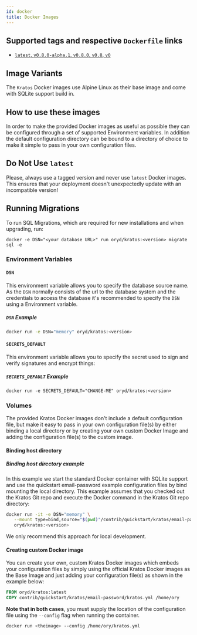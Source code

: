 ```yaml
---
id: docker
title: Docker Images
---
```


## Supported tags and respective `Dockerfile` links

- [`latest`, `v0.8.0-alpha.1`, `v0.8.0`, `v0.8`, `v0`](https://github.com/ory/kratos/blob/master/.docker/Dockerfile-alpine)

## Image Variants

The `Kratos` Docker images use Alpine Linux as their base image and come with
SQLite support build in.

## How to use these images

In order to make the provided Docker images as useful as possible they can be
configured through a set of supported Environment variables. In addition the
default configuration directory can be bound to a directory of choice to make it
simple to pass in your own configuration files.

## Do Not Use `latest`

Please, always use a tagged version and never use `latest` Docker images. This
ensures that your deployment doesn't unexpectedly update with an incompatible
version!

## Running Migrations

To run SQL Migrations, which are required for new installations and when
upgrading, run:

```shell
docker -e DSN="<your database URL>" run oryd/kratos:<version> migrate sql -e
```

### Environment Variables

#### `DSN`

This environment variable allows you to specify the database source name. As the
`DSN` normally consists of the url to the database system and the credentials to
access the database it's recommended to specify the `DSN` using a Environment
variable.

##### `DSN` Example

```sh
docker run -e DSN="memory" oryd/kratos:<version>
```

#### `SECRETS_DEFAULT`

This environment variable allows you to specify the secret used to sign and
verify signatures and encrypt things:

##### `SECRETS_DEFAULT` Example

`docker run -e SECRETS_DEFAULT="CHANGE-ME" oryd/kratos:<version>`

### Volumes

The provided Kratos Docker images don't include a default
configuration file, but make it easy to pass in your own configuration file(s)
by either binding a local directory or by creating your own custom Docker Image
and adding the configuration file(s) to the custom image.

#### Binding host directory

##### Binding host directory example

In this example we start the standard Docker container with SQLite
support and use the quickstart email-password example configuration files by
bind mounting the local directory. This example assumes that you checked out the
Kratos Git repo and execute the Docker command in the Kratos Git repo directory:

```sh
docker run -it -e DSN="memory" \
   --mount type=bind,source="$(pwd)"/contrib/quickstart/kratos/email-password,target=/home/ory \
   oryd/kratos:<version>
```

We only recommend this approach for local development.

#### Creating custom Docker image

You can create your own, custom Kratos Docker images which embeds your
configuration files by simply using the official Kratos Docker images as the
Base Image and just adding your configuration file(s) as shown in the example
below:

```dockerfile
FROM oryd/kratos:latest
COPY contrib/quickstart/kratos/email-password/kratos.yml /home/ory
```

**Note that in both cases**, you must supply the location of the configuration
file using the `--config` flag when running the container.

```sh
docker run <theimage> --config /home/ory/kratos.yml
```
